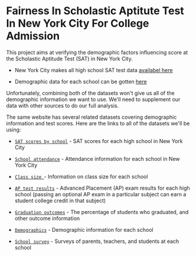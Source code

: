 # Fairness In Scholastic Aptitute Test In New York City For College Admission

This project aims at verifying the  demographic factors influencing  score at the Scholastic Aptitude Test (SAT) in New York City.


* New York City makes all high school SAT test data [availabel here](https://data.cityofnewyork.us/Education/2012-SAT-Results/f9bf-2cp4)


* Demographic data for each school can be gotten [here](https://data.cityofnewyork.us/Education/2014-2015-DOE-High-School-Directory/n3p6-zve2)

Unfortunately, combining both of the datasets won't give us all of the demographic information we want to use. We'll need to supplement our data with other sources to do our full analysis.

The same website has several related datasets covering demographic information and test scores. Here are the links to all of the datasets we'll be using:


* [`SAT scores by school`](https://data.cityofnewyork.us/Education/2012-SAT-Results/f9bf-2cp4) - SAT scores for each high school in New York City


* [`School attendance`](https://data.cityofnewyork.us/Education/2010-2011-School-Attendance-and-Enrollment-Statist/7z8d-msnt) - Attendance information for each school in New York City


* [`Class size `](https://data.cityofnewyork.us/Education/2010-2011-Class-Size-School-level-detail/urz7-pzb3)- Information on class size for each school


* [`AP test results`](https://data.cityofnewyork.us/Education/2010-AP-College-Board-School-Level-Results/itfs-ms3e) - Advanced Placement (AP) exam results for each high school (passing an optional AP exam in a particular subject can earn a student college credit in that subject)


* [`Graduation outcomes`](https://data.cityofnewyork.us/Education/2005-2010-Graduation-Outcomes-School-Level/vh2h-md7a) - The percentage of students who graduated, and other outcome information

* [`Demographics`](https://data.cityofnewyork.us/Education/2006-2012-School-Demographics-and-Accountability-S/ihfw-zy9j) - Demographic information for each school

* [`School survey`](https://data.cityofnewyork.us/Education/2011-NYC-School-Survey/mnz3-dyi8) - Surveys of parents, teachers, and students at each school

